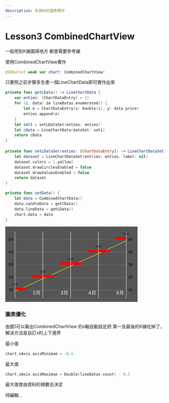 ```yaml
---
description: 多資料的圖表實作
---
```


# Lesson3 CombinedChartView

一般用到K線圖得地方 都會需要參考線

使用CombinedChartView實作

```swift
@IBOutlet weak var chart: CombinedChartView!
```

只要照之前步驟多生產一個LineChartData即可實作出來

```swift
private func getLData() -> LineChartData {
    var enties: [ChartDataEntry] = []
    for (i, data) in lineDatas.enumerated() {
        let e = ChartDataEntry(x: Double(i), y: data.price)
        enties.append(e)
    }
    let set1 = setLDataSet(enties: enties)
    let cData = LineChartData(dataSet: set1)
    return cData
}

private func setLDataSet(enties: [ChartDataEntry]) -> LineChartDataSet {
    let dataset = LineChartDataSet(entries: enties, label: nil)
    dataset.colors = [.yellow]
    dataset.drawCirclesEnabled = false
    dataset.drawValuesEnabled = false
    return dataset
}
```

```swift
private func setData() {
    let data = CombinedChartData()
    data.candleData = getCData()
    data.lineData = getLData()
    chart.data = data
}
```

![&#x5716;1](../.gitbook/assets/jie-tu-20200703-xia-wu-5.28.19.png)

### 圖表優化

由圖1可以看出CombinedChartView 的x軸自動設定把 第一及最後的K線吃掉了，解決方法是自訂x的上下邊界

最小值

```swift
chart.xAxis.axisMinimum = -0.5
```

最大值

```swift
chart.xAxis.axisMaximum = Double(lineDatas.count) - 0.5
```

最大值會由資料的根數去決定

待編輯...

